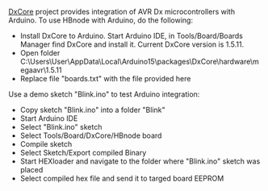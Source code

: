 [DxCore](https://github.com/SpenceKonde/DxCore) project provides integration of AVR Dx microcontrollers with Arduino.  To use HBnode with Arduino, do the following:

  * Install DxCore to Arduino. Start Arduino IDE, in Tools/Board/Boards Manager find DxCore and install it. Current DxCore version is 1.5.11.
  * Open folder C:\Users\User\AppData\Local\Arduino15\packages\DxCore\hardware\megaavr\1.5.11
  * Replace file "boards.txt" with the file provided here
  
Use a demo sketch "Blink.ino" to test Arduino integration:

  * Copy sketch "Blink.ino" into a folder "Blink"
  * Start Arduino IDE
  * Select "Blink.ino" sketch
  * Select Tools/Board/DxCore/HBnode board
  * Compile sketch
  * Select Sketch/Export compiled Binary
  * Start HEXloader and navigate to the folder where "Blink.ino" sketch was placed
  * Select compiled hex file and send it to targed board EEPROM
